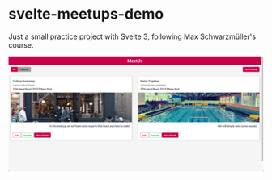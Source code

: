 # svelte-meetups-demo
Just a small practice project with Svelte 3, following Max Schwarzmüller's course.

![Screenshot](https://github.com/bumasoft/svelte-meetups-demo/blob/master/screenshot.png?raw=true)
